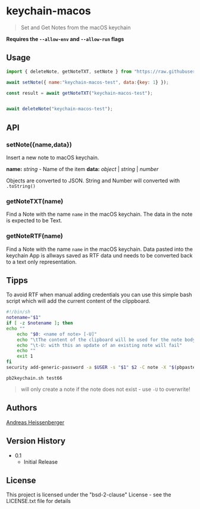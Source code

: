 # keychain-macos

> Set and Get Notes from the macOS keychain

**Requires the `--allow-env` and `--allow-run` flags**

## Usage

```js
import { deleteNote, getNoteTXT, setNote } from "https://raw.githubusercontent.com/aheissenberger/keychain-macos/master/src/keychain.ts"

await setNote({ name:"keychain-macos-test", data:{key: 1} });

const result = await getNoteTXT("keychain-macos-test");


await deleteNote("keychain-macos-test");
```

## API

### setNote({name,data})

Insert a new note to macOS keychain.

**name:** _string_ - Name of the item
**data:** _object_ | _string_ | _number_

Objects are converted to JSON. String and Number will converted with `.toString()`

### getNoteTXT(name)

Find a Note with the name `name` in the macOS keychain. The data in the note is expected to be Text.

### getNoteRTF(name)

Find a Note with the name `name` in the macOS keychain.
Data pasted into the keychain App is allways saved as RTF data und needs to be converted back to a text only representation.

## Tipps

To avoid RTF when manual adding credentials you can use this simple bash script which will add the current content of the clippboard.


```sh
#!/bin/sh
notename="$1"
if [ -z $notename ]; then
echo ""
    echo "$0: <name of note> [-U]"
    echo "\tThe content of the clipboard will be used for the note body."
    echo "\t-U: with this an update of an existing note will fail"
    echo ""
    exit 1
fi
security add-generic-password -a $USER -s "$1" $2 -C note -X "$(pbpaste| xxd -ps -c 0)"
```

`pb2keychain.sh test66`

> will only create a note if the note does not exist - use `-U` to overwrite!

## Authors

[Andreas Heissenberger](https://github.com/aheissenberger)

## Version History

* 0.1
    * Initial Release

## License

This project is licensed under the "bsd-2-clause" License - see the LICENSE.txt file for details
